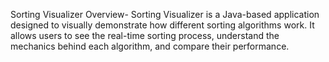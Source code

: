 Sorting Visualizer
Overview- Sorting Visualizer is a Java-based application designed to visually demonstrate how different sorting algorithms work. It allows users to see the real-time sorting process, understand the mechanics behind each algorithm, and compare their performance.
